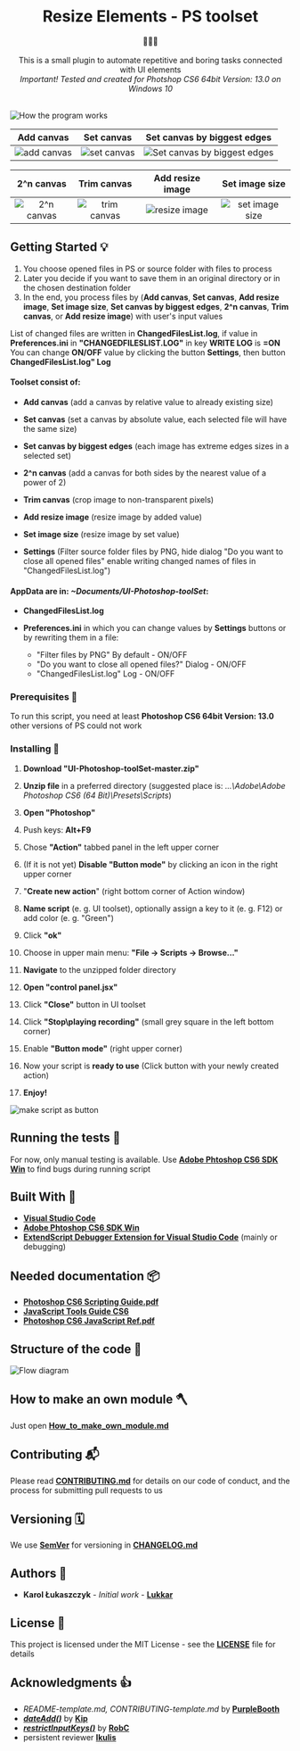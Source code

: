 <h1 align="center">Resize Elements - PS toolset</h1>

<div align="center">🚀🚀🚀</div>

<div align="center">
</br>This is a small plugin to automate repetitive and boring tasks connected with UI elements</br>
</div>
<div align="center"><i>
Important! Tested and created for Photshop CS6 64bit Version: 13.0 on Windows 10</br></br>
</i></div>

![How the program works](docs/images/How_it_works.png)

|                Add canvas                 |                  Set canvas                   |       Set canvas by biggest edges       |
| :---------------------------------------: | :-------------------------------------------: | :-------------------------------------: |
| ![add canvas](docs/images/add_canvas.gif) | ![set canvas](docs/images/set_canvas.gif)     | ![Set canvas by biggest edges](docs/images/set_canvas_by_biggest_edges.gif)|

|                2^n canvas                 |                  Trim canvas                  |              Add resize image               |              Set image size             |
| :---------------------------------------: | :-------------------------------------------: | :-------------------------------------: | :-------------------------------------: |
| ![2^n canvas](docs/images/2n_canvas.gif)  | ![trim canvas](docs/images/trim_canvas.gif)   | ![resize image](docs/images/resize_image.gif)| ![set image size](docs/images/set_image_size.gif)|

## Getting Started 💡

1. You choose opened files in PS or source folder with files to process  
2. Later you decide if you want to save them in an original directory or in the chosen destination folder  
3. In the end, you process files by (**Add canvas**, **Set canvas**, **Add resize image**, **Set image size**, **Set canvas by biggest edges**, **2^n canvas**, **Trim canvas**, or **Add resize image**) with user's input values

List of changed files are written in **ChangedFilesList.log**, if value in **Preferences.ini** in **"CHANGEDFILESLIST.LOG"** in key **WRITE LOG** is **=ON**  
You can change **ON/OFF** value by clicking the button **Settings**, then button **ChangedFilesList.log" Log**

#### Toolset consist of:

- **Add canvas** (add a canvas by relative value to already existing size)

- **Set canvas** (set a canvas by absolute value, each selected file will have the same size)

- **Set canvas by biggest edges** (each image has extreme edges sizes in a selected set)

- **2^n canvas** (add a canvas for both sides by the nearest value of a power of 2)

- **Trim canvas** (crop image to non-transparent pixels)

- **Add resize image** (resize image by added value)

- **Set image size** (resize image by set value)

- **Settings** (Filter source folder files by PNG, hide dialog "Do you want to close all opened files" enable writing changed names of files in "ChangedFilesList.log")

#### AppData are in: _~Documents/UI-Photoshop-toolSet_:

- **ChangedFilesList.log**

- **Preferences.ini** in which you can change values by **Settings** buttons or by rewriting them in a file:
  - "Filter files by PNG" By default - ON/OFF
  - "Do you want to close all opened files?" Dialog - ON/OFF
  - "ChangedFilesList.log" Log - ON/OFF

### Prerequisites 💪

To run this script, you need at least **Photoshop CS6 64bit Version: 13.0** other versions of PS could not work

### Installing 🔨

1. **Download "UI-Photoshop-toolSet-master.zip"**

2. **Unzip file** in a preferred directory (suggested place is: _...\Adobe\Adobe Photoshop CS6 (64 Bit)\Presets\Scripts_)

3. **Open "Photoshop"**

4. Push keys: **Alt+F9**

5. Chose **"Action"** tabbed panel in the left upper corner

6. (If it is not yet) **Disable "Button mode"** by clicking an icon in the right upper corner

7. "**Create new action**" (right bottom corner of Action window)

8. **Name script** (e. g. UI toolset), optionally assign a key to it (e. g. F12) or add color (e. g. "Green")

9. Click **"ok"**

10. Choose in upper main menu: **"File -> Scripts -> Browse..."**

11. **Navigate** to the unzipped folder directory

12. **Open "control panel.jsx"**

13. Click **"Close"** button in UI toolset

14. Click **"Stop\playing recording"** (small grey square in the left bottom corner)

15. Enable **"Button mode"** (right upper corner)

16. Now your script is **ready to use** (Click button with your newly created action)

17. **Enjoy!**

![make script as button](docs/images/make_script_as_button.gif)

## Running the tests 🧪

For now, only manual testing is available. Use [**Adobe Phtoshop CS6 SDK Win**](http://download.macromedia.com/pub/developer/photoshop/sdk/adobe_photoshop_cs6_sdk_win.zip) to find bugs during running script

## Built With 🧰

- [**Visual Studio Code**](https://code.visualstudio.com)
- [**Adobe Phtoshop CS6 SDK Win**](http://download.macromedia.com/pub/developer/photoshop/sdk/adobe_photoshop_cs6_sdk_win.zip)
- [**ExtendScript Debugger Extension for Visual Studio Code**](https://marketplace.visualstudio.com/items?itemName=Adobe.extendscript-debug) (mainly or debugging)

## Needed documentation 📦

- [**Photoshop CS6 Scripting Guide.pdf**](https://www.adobe.com/content/dam/acom/en/devnet/photoshop/scripting/Photoshop-CS6-Scripting-Guide.pdf)
- [**JavaScript Tools Guide CS6**](https://github.com/1179432578/psd-tool/blob/master/JavaScript%20Tools%20Guide%20CS6.pdf)
- [**Photoshop CS6 JavaScript Ref.pdf**](https://www.adobe.com/content/dam/acom/en/devnet/photoshop/scripting/Photoshop-CS6-JavaScript-Ref.pdf)

## Structure of the code 🧭

![Flow diagram](docs/images/Flow_Diagram.png)

## How to make an own module 🪓

Just open [**How_to_make_own_module.md**](docs/How_to_make_own_module.md)

## Contributing 📬

Please read [**CONTRIBUTING.md**](docs/CONTRIBUTING.md) for details on our code of conduct, and the process for submitting pull requests to us

## Versioning 🗓️

We use [**SemVer**](http://semver.org/) for versioning in [**CHANGELOG.md**](docs/CHANGELOG.md)

## Authors 🎈

- **Karol Łukaszczyk** - _Initial work_ - [**Lukkar**](https://github.com/Lukkar90)

## License 📜

This project is licensed under the MIT License - see the [**LICENSE**](docs/LICENSE) file for details

## Acknowledgments 👍

- _README-template.md, CONTRIBUTING-template.md_ by [**PurpleBooth**](https://gist.github.com/PurpleBooth)
- [**_dateAdd()_**](https://stackoverflow.com/questions/1197928/how-to-add-30-minutes-to-a-javascript-date-object/1214753#1214753) by [**Kip**](https://stackoverflow.com/users/18511/kip)
- [**_restrictInputKeys()_**](https://stackoverflow.com/questions/59697920/is-possible-to-lock-certain-keys-in-keyboard-during-input-in-edittext-box-ph) by [**RobC**](https://stackoverflow.com/users/1611459/robc)
- persistent reviewer [**Ikulis**](https://github.com/ikulis)
